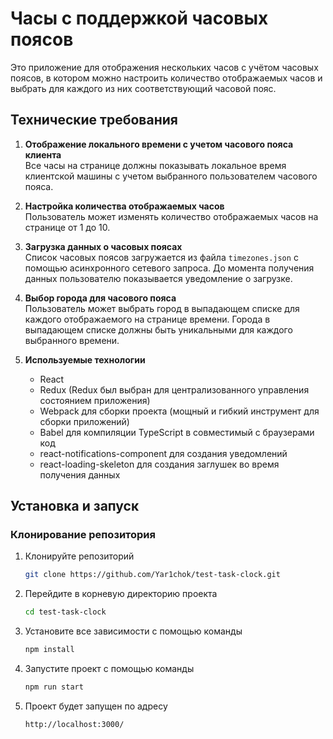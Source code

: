 # Часы с поддержкой часовых поясов

Это приложение для отображения нескольких часов с учётом часовых поясов, в котором можно настроить количество отображаемых часов и выбрать для каждого из них соответствующий часовой пояс.

## Технические требования

1. **Отображение локального времени с учетом часового пояса клиента**  
   Все часы на странице должны показывать локальное время клиентской машины с учетом выбранного пользователем часового пояса.

2. **Настройка количества отображаемых часов**  
   Пользователь может изменять количество отображаемых часов на странице от 1 до 10.

3. **Загрузка данных о часовых поясах**  
   Список часовых поясов загружается из файла `timezones.json` с помощью асинхронного сетевого запроса. До момента получения данных пользователю показывается уведомление о загрузке.

4. **Выбор города для часового пояса**  
   Пользователь может выбрать город в выпадающем списке для каждого отображаемого на странице времени. Города в выпадающем списке должны быть уникальными для каждого выбранного времени.

5. **Используемые технологии**
   - React
   - Redux (Redux был выбран для централизованного управления состоянием приложения)
   - Webpack для сборки проекта (мощный и гибкий инструмент для сборки приложений)
   - Babel для компиляции TypeScript в совместимый с браузерами код
   - react-notifications-component для создания уведомлений
   - react-loading-skeleton для создания заглушек во время получения данных

## Установка и запуск

### Клонирование репозитория

1. Клонируйте репозиторий

   ```bash
   git clone https://github.com/Yar1chok/test-task-clock.git

   ```

2. Перейдите в корневую директорию проекта

   ```bash
   cd test-task-clock

   ```

3. Установите все зависимости с помощью команды

   ```bash
   npm install
   ```

4. Запустите проект с помощью команды

   ```bash
   npm run start
   ```

5. Проект будет запущен по адресу
   ```bash
   http://localhost:3000/
   ```
